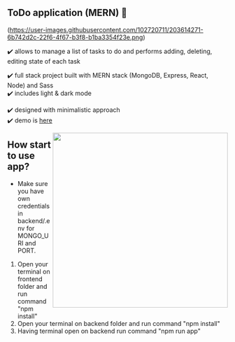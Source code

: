 ## ToDo application (MERN) :dart:
(https://user-images.githubusercontent.com/102720711/203614271-6b742d2c-22f6-4f67-b3f8-b1ba3354f23e.png)

:heavy_check_mark: allows to manage a list of tasks to do and performs adding, deleting, editing state of each task <br />

:heavy_check_mark: full stack project built with MERN stack (MongoDB, Express, React, Node) and Sass<br />
:heavy_check_mark: includes light & dark mode<br />

:heavy_check_mark: designed with minimalistic approach  <br />
:heavy_check_mark: demo is [here](https://frontend-kzea.onrender.com)

<img src="https://user-images.githubusercontent.com/102720711/203614271-6b742d2c-22f6-4f67-b3f8-b1ba3354f23e.png" width="400" height="400" align="right" /> 

## How start to use app?
- Make sure you have own credentials in backend/.env for MONGO_URI and PORT.
1. Open your terminal on frontend folder and run command "npm install"
2. Open your terminal on backend folder and run command "npm install"
3. Having terminal open on backend run command "npm run app"
